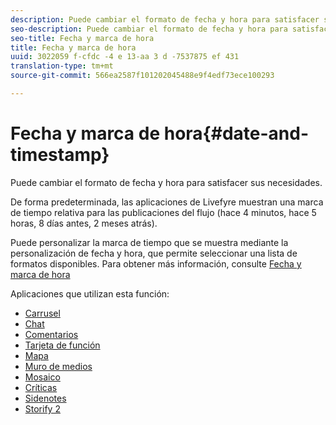 ```yaml
---
description: Puede cambiar el formato de fecha y hora para satisfacer sus necesidades.
seo-description: Puede cambiar el formato de fecha y hora para satisfacer sus necesidades.
seo-title: Fecha y marca de hora
title: Fecha y marca de hora
uuid: 3022059 f-cfdc -4 e 13-aa 3 d -7537875 ef 431
translation-type: tm+mt
source-git-commit: 566ea2587f101202045488e9f4edf73ece100293

---
```



# Fecha y marca de hora{#date-and-timestamp}

Puede cambiar el formato de fecha y hora para satisfacer sus necesidades.

De forma predeterminada, las aplicaciones de Livefyre muestran una marca de tiempo relativa para las publicaciones del flujo (hace 4 minutos, hace 5 horas, 8 días antes, 2 meses atrás).

Puede personalizar la marca de tiempo que se muestra mediante la personalización de fecha y hora, que permite seleccionar una lista de formatos disponibles. Para obtener más información, consulte [Fecha y marca de hora](/help/using/c-features-livefyre/c-styling-features/c-date-and-timestamp.md)

Aplicaciones que utilizan esta función:

* [Carrusel](/help/using/c-about-apps/c-carousel-app/c-carousel-app.md#c_carousel_app)
* [Chat](/help/using/c-about-apps/c-chat-app/c-chat-app.md#c_chat_app)
* [Comentarios](/help/using/c-about-apps/c-comments/c-comments.md)
* [Tarjeta de función](/help/using/c-about-apps/c-feature-card-app/c-feature-card-app.md#c_feature_card_app)
* [Mapa](/help/using/c-about-apps/c-map-app/c-map-app.md#c_map_app)
* [Muro de medios](/help/using/c-about-apps/c-media-wall-app/c-media-wall-app.md#c_media_wall_app)
* [Mosaico](/help/using/c-about-apps/c-mosaic-app/c-mosaic-app.md#c_mosaic_app)
* [Críticas](/help/using/c-about-apps/c-reviews-app/c-reviews-app.md#c_reviews_app)
* [Sidenotes](/help/using/c-about-apps/c-sidenotes-app/c-sidenotes-app.md#c_sidenotes_app)
* [Storify 2](/help/using/c-about-apps/c-storify2/c-storify2.md#c_storify2)

